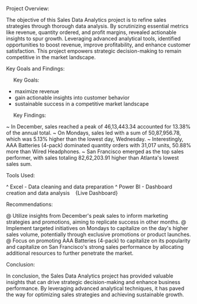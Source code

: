 Project Overview:

The objective of this Sales Data Analytics project is to refine sales strategies through thorough data analysis. By scrutinizing essential metrics like revenue, quantity ordered, and profit margins, revealed actionable insights to spur growth. Leveraging advanced analytical tools, identified opportunities to boost revenue, improve profitability, and enhance customer satisfaction. This project empowers strategic decision-making to remain competitive in the market landscape.


Key Goals and Findings:

     Key Goals:   

* maximize revenue
* gain actionable insights into customer behavior
* sustainable success in a competitive market landscape

     Key Findings:

~ In December, sales reached a peak of 46,13,443.34 accounted for 13.38% of the annual total.
~ On Mondays, sales led with a sum of 50,87,956.78, which was 5.13% higher than the lowest day, Wednesday.
~ Interestingly, AAA Batteries (4-pack) dominated quantity orders with 31,017 units, 50.88% more than Wired Headphones.
~ San Francisco emerged as the top sales performer, with sales totaling 82,62,203.91 higher than Atlanta's lowest sales sum.


Tools Used:

^ Excel - Data cleaning and data preparation
^ Power BI - Dashboard creation and data analysis    {Live Dashboard}


Recommendations:

@ Utilize insights from December's peak sales to inform marketing strategies and promotions, aiming to replicate success in other months.
@ Implement targeted initiatives on Mondays to capitalize on the day's higher sales volume, potentially through exclusive promotions or product launches.
@ Focus on promoting AAA Batteries (4-pack) to capitalize on its popularity and capitalize on San Francisco's strong sales performance by allocating additional resources to further penetrate the market.


Conclusion:

In conclusion, the Sales Data Analytics project has provided valuable insights that can drive strategic decision-making and enhance business performance. By leveraging advanced analytical techniques, it has paved the way for optimizing sales strategies and achieving sustainable growth.

